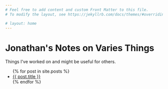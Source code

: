 ```yaml
---
# Feel free to add content and custom Front Matter to this file.
# To modify the layout, see https://jekyllrb.com/docs/themes/#overriding-theme-defaults

# layout: home
---
```


# Jonathan's Notes on Varies Things

Things I've worked on and might be useful for others.

<!-- Posts
- [Name of Link]({% post_url 2023-09-04-integrating-siri-with-octoprint %}) -->
<ul>
  {% for post in site.posts %}
    <li>
      <a href="{{ post.url }}">{{ post.title }}</a>
    </li>
  {% endfor %}
</ul>